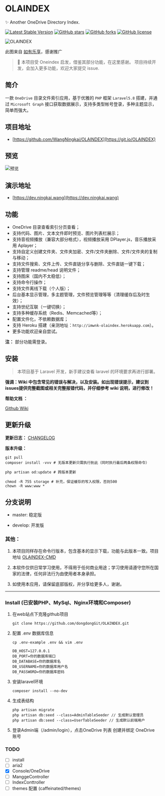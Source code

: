 # OLAINDEX

✨ Another OneDrive Directory Index.

[![Latest Stable Version](https://poser.pugx.org/wangningkai/olaindex/v/stable)](https://packagist.org/packages/wangningkai/olaindex)
[![GitHub stars](https://img.shields.io/github/stars/WangNingkai/OLAINDEX.svg?style=flat-square)](https://github.com/WangNingkai/OLAINDEX/stargazers)
[![GitHub forks](https://img.shields.io/github/forks/WangNingkai/OLAINDEX.svg?style=flat-square)](https://github.com/WangNingkai/OLAINDEX/network)
[![GitHub license](https://img.shields.io/github/license/WangNingkai/OLAINDEX.svg?style=flat-square)](https://github.com/WangNingkai/OLAINDEX/blob/master/LICENSE)

![OLAINDEX](https://i.loli.net/2018/12/20/5c1afb0e9a37b.jpg)

此图来自 [如有乐享](https://51.ruyo.net/)，感谢推广

> 👋 本项目受 Oneindex 启发，借鉴其部分功能，在这里感谢。 项目持续开发，会加入更多功能，欢迎大家提交 issue.

## 简介

一款 `OneDrive` 目录文件索引应用，基于优雅的 `PHP` 框架 `Laravel5.8` 搭建，并通过 `Microsoft Graph` 接口获取数据展示，支持多类型帐号登录，多种主题显示，简单而强大。

## 项目地址

- [https://github.com/WangNingkai/OLAINDEX](https://git.io/OLAINDEX)

## 预览

![预览](https://i.loli.net/2018/11/11/5be82800ce8b5.png)
 
## 演示地址

- [https://dev.ningkai.wang](https://dev.ningkai.wang)

## 功能

- OneDrive 目录查看索引分页查看；
- 支持代码、图片、文本文件即时预览、图片列表栏展示；
- 支持音视频播放（兼容大部分格式），视频播放采用 DPlayer.js，音乐播放采用 Aplayer；
- 支持自定义创建文件夹、文件夹加密、文件/文件夹删除、文件/文件夹的复制与移动；
- 支持文件搜索、文件上传、文件直链分享与删除、文件直链一键下载；
- 支持管理 readme/head 说明文件；
- 支持图床（国内不太稳低）；
- 支持命令行操作；
- 支持文件离线下载（个人版）；
- 后台基本显示管理，多主题管理，文件预览管理等等（清理缓存后及时生效）；
- 支持世纪互联（一键切换）；
- 支持多种缓存系统（Redis、Memcached等）；
- 配置文件化，不依赖数据库；
- 支持 Heroku 搭建（亲测地址：`http://imwnk-olaindex.herokuapp.com`）。
- 更多功能欢迎亲自尝试。

**注：** 部分功能需登录。

## 安装

> 本项目基于 Laravel 开发，新手建议查看 laravel 的环境要求再进行部署。

**强调：Wiki 中包含常见的错误与解决，以及安装。如出现错误提示，建议到issues提供完整截图或相关完整报错代码，并仔细参考 wiki 说明，进行修改！**

**帮助文档 ：**

[Github Wiki](https://github.com/WangNingkai/OLAINDEX/wiki)

## 更新升级

**更新日志：** [CHANGELOG](https://raw.githubusercontent.com/WangNingkai/OLAINDEX/master/CHANGELOG.md)

**版本升级：**

```
git pull 
composer install -vvv # 无版本更新只需执行到此（同时执行最后两条权限命令）

php artisan od:update # 跨版本更新

chmod -R 755 storage # 补充，保证缓存的写入权限，否则500
chown -R www:www *
```

## 分支说明

- master: 稳定版

- develop: 开发版


### 其他：

1. 本项目同样存在命令行版本，包含基本的显示下载，功能与此版本一致。项目地址 [OLAINDEX-CMD](https://git.io/OLACMD)

2. 本软件仅供日常学习使用，不得用于任何商业用途；学习使用请遵守您所在国家的法律，任何非法行为由使用者本身承担。

3. 如使用本应用，请保留底部版权，并分享给更多人，谢谢。

---

### Install (已安装PHP、MySql、Nginx环境和Composer)
 1. 在web站点下克隆github项目
    
        git clone https://github.com/dongdongGit/OLAINDEX.git
 2. 配置 .env 数据库信息

        cp .env-example .env && vim .env

        DB_HOST=127.0.0.1
        DB_PORT=你的数据库端口
        DB_DATABASE=你的数据库名
        DB_USERNAME=你的数据库用户名
        DB_PASSWORD=你的数据库密码


 3. 安装laravel环境

        composer install --no-dev

 4. 生成表结构

        php artisan migrate
        php artisan db:seed --class=AdminTableSeeder // 生成默认管理员
        php artisan db:seed --class=UserTableSeeder // 生成默认前端用户
 5. 登录Admin端（/admin/login），点击OneDrive 列表 创建并绑定 OneDrive 账号
### TODO

 - [ ] install
 - [ ] aria2
 - [x] Console/OneDrive
 - [ ] ManggeController
 - [ ] IndexConttroller
 - [ ] themes 配置 (caffeinated/themes)
